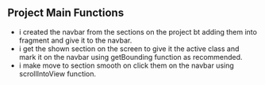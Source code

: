 ## **Project Main Functions**
- i created the navbar from the sections on the project bt adding them into fragment and give it to the navbar.
- i get the shown  section on the screen to give it the active class and mark it on the navbar using getBounding function as recommended.
- i make move to section smooth on click them on the navbar using scrollIntoView function.

















